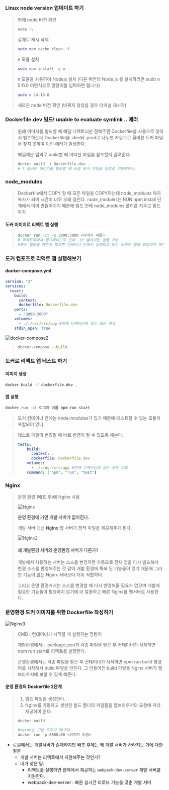 ### Linux node version 업데이트 하기

> 현재 node 버전 확인
>
> ```bash
> node -v
> ```
>
> 강제로 캐시 삭제
>
> ```bash
> sudo npm cache clean -f
> ```
>
> n 모듈 설치
>
> ```bash
> sudo npm install -g n
> ```
>
> n 모듈을 사용하여 Nodejs 설치 (다른 버전의 Node.js 를 설치하려면 sudo n 5.11.0 이런식으로 명령어를 입력하면 됩니다)
>
> ```bash
> sudo n 14.16.0
> ```
>
> 새로운 node 버전 확인 (바뀌지 않았을 경우 터미널 재시작)



### Dockerfile.dev 빌드! unable to evaluate symlink .. 에러

> 원래 이미지를 빌드할 때 해달 디렉토리만 정해주면 Dockerfile을 자동으로 찾아서 빌드하는데 Dockerfile을 .dev와 .prod로 나누면 자동으로 올바른 도커 파일을 찾지 못하여 이런 에러가 발생한다.
>
> 해결책은 임의로 build할 때 어떠한 파일을 참조할지 알려준다.
>
> ```bash
> docker build -f Dockerfile.dev .
> #-f 옵션은 이미지를 빌드할 때 쓰일 도커 파일을 임의로 지정해준다.
> ```



### node_modules

> Dockerfile에서 COPY 할 때 모든 파일을 COPY하는데  node_modules 까지 복사가 되어 시간이 너무 오래 걸린다. node_modules는 RUN npm install 단계에서 이미 만들어지기 때문에 빌드 전에 node_modules 폴더를 지우고 빌드하자



#### 도커 이미지로 리액트 앱 실행

> ```bash
> docker run -it -p 3000:3000 <이미지 이름>
> # 리액트쪽에서 업그레이드로 인해 -it 붙여야만 실행 가능
> #포트 맵핑을 해주지 않으면 컨테이너 안에서 실행되고 있는 리액트 앱에 도달하지 못한다.
> ```



### 도커 컴포즈로 리액트 앱 실행해보기

#### docker-compose.yml

```yaml
version: "3"
services:
  react:
    build:
      context: .
      dockerfile: Dockerfile.dev
    ports:
      - "3000:3000"
    volumes:
      - ./:/usr/src/app #현재 디렉터리에 있는 모든 파일
    stdin_open: true
```

![docker-compose2](https://user-images.githubusercontent.com/52882578/113225316-4e515680-92c8-11eb-8b5c-7b08d29a51c9.PNG)

> ```bash
> docker-compose --build
> ```



### 도커로 리액트 앱 테스트 하기

#### 이미지 생성

```bash
docker build -f dockerfile.dev .
```

#### 앱 실행

```bash
docker run -it 이미지 이름 npm run start
```

> 도커 컨테이너 안에는 node-modules가 있기 때문에 테스트할 수 있는 모듈이 포함되어 있다.

> 테스트 파일이 변경될 때 바로 반영이 될 수 있도록 해본다.
>
> ```yaml
> tests:
>     build:
>       context: .
>       dockerfile: Dockerfile.dev
>     volumes:
>       - ./:/usr/src/app #현재 디렉터리에 있는 모든 파일
>     command: ["npm", "run", "test"]
> ```



### Nginx

> 운영 환경 (배포 후)에 Nginx 사용
>
> ![Nginx](https://user-images.githubusercontent.com/52882578/113226176-78a41380-92ca-11eb-968a-8a6141e1eadd.PNG)
>
> **운영 환경에 가면 개발 서버가 없어진다.**
>
> 개발 서버 대신 **Nginx** 웹 서버가 정적 파일을 제공해주게 된다.
>
> ![Nginx2](https://user-images.githubusercontent.com/52882578/113226463-3af3ba80-92cb-11eb-9964-b9126280479f.PNG)
>
> #### 왜 개발환경 서버와 운영환경 서버가 다른가?
>
> 개발에서 사용하는 서버는 소스를 변경하면 자동으로 전체 앱을 다시 빌드해서 변경 소스를 반영해주는 것 같이 개발 환경에 특화 된 기능들이 있기 때문에 그러한 기능이 없는 Nginx 서버보다 더욱 적합하다.
>
> 그리고 운영 환경에서는 소스를 변경할 때 다시 반영해줄 필요가 없으며 개발에 필요한 기능들이 필요하지 않기에 더 깔끔하고 빠른 Nginx를 웹서버로 사용한다.



### 운영환경 도커 이미지를 위한 Dockerfile 작성하기

![Nginx3](https://user-images.githubusercontent.com/52882578/113227722-514f4580-92ce-11eb-8dd2-2616a73397cd.PNG)

> CMD  : 컨테이너가 시작할 때 실행하는 명령어
>
> 개발환경에서는 package.json과 각종 파일을 받은 후 컨테이너가 시작하면 npm run start로 리액트를 실행한다.
>
> 운영환경에서는 각종 파일을 받은 후 컨테이너가 시작하면 npm run build 명령어를 시작해서 build 파일을 만든다. 그 만들어진 build 파일들 Nginx 서버가 웹브라우저에 보일 수 있게 해준다.

#### 운영 환경의 Dockerfile 2단계

> 1. 빌드 파일을 생성한다.
> 2. Nginx를 가동하고 생성된 빌드 폴더의 파일들을 웹브라우저의 요청에 따라 제공하여 준다.
>
> ```bash
> docker build .
> 
> #nginx는 기본 포트가 80이다.
> docker run -p 8080:80 <이미지 이름>
> ```
>
> 



* 로컬에서는 개발서버가 존재하지만 배포 후에는 왜 개발 서버가 사라지는 가에 대한 질문
  * 개발 서버는 리액트에서 지원해주는 것인가?
  * 내가 찾은 답:
    * 리액트를 실행하면 웹팩에서 제공하는 `webpack-dev-server` 개발 서버를 지원한다. 
    * webpack-dev-server : 빠른 실시간 리로드 기능을 갖춘 개발 서버